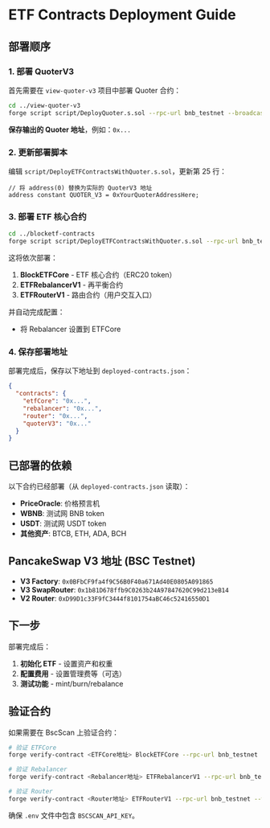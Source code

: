 # ETF Contracts Deployment Guide

## 部署顺序

### 1. 部署 QuoterV3

首先需要在 `view-quoter-v3` 项目中部署 Quoter 合约：

```bash
cd ../view-quoter-v3
forge script script/DeployQuoter.s.sol --rpc-url bnb_testnet --broadcast
```

**保存输出的 Quoter 地址**，例如：`0x...`

### 2. 更新部署脚本

编辑 `script/DeployETFContractsWithQuoter.s.sol`，更新第 25 行：

```solidity
// 将 address(0) 替换为实际的 QuoterV3 地址
address constant QUOTER_V3 = 0xYourQuoterAddressHere;
```

### 3. 部署 ETF 核心合约

```bash
cd ../blocketf-contracts
forge script script/DeployETFContractsWithQuoter.s.sol --rpc-url bnb_testnet --broadcast
```

这将依次部署：
1. **BlockETFCore** - ETF 核心合约（ERC20 token）
2. **ETFRebalancerV1** - 再平衡合约
3. **ETFRouterV1** - 路由合约（用户交互入口）

并自动完成配置：
- 将 Rebalancer 设置到 ETFCore

### 4. 保存部署地址

部署完成后，保存以下地址到 `deployed-contracts.json`：

```json
{
  "contracts": {
    "etfCore": "0x...",
    "rebalancer": "0x...",
    "router": "0x...",
    "quoterV3": "0x..."
  }
}
```

## 已部署的依赖

以下合约已经部署（从 `deployed-contracts.json` 读取）：

- **PriceOracle**: 价格预言机
- **WBNB**: 测试网 BNB token
- **USDT**: 测试网 USDT token
- **其他资产**: BTCB, ETH, ADA, BCH

## PancakeSwap V3 地址 (BSC Testnet)

- **V3 Factory**: `0x0BFbCF9fa4f9C56B0F40a671Ad40E0805A091865`
- **V3 SwapRouter**: `0x1b81D678ffb9C0263b24A97847620C99d213eB14`
- **V2 Router**: `0xD99D1c33F9fC3444f8101754aBC46c52416550D1`

## 下一步

部署完成后：

1. **初始化 ETF** - 设置资产和权重
2. **配置费用** - 设置管理费等（可选）
3. **测试功能** - mint/burn/rebalance

## 验证合约

如果需要在 BscScan 上验证合约：

```bash
# 验证 ETFCore
forge verify-contract <ETFCore地址> BlockETFCore --rpc-url bnb_testnet --watch

# 验证 Rebalancer
forge verify-contract <Rebalancer地址> ETFRebalancerV1 --rpc-url bnb_testnet --watch

# 验证 Router
forge verify-contract <Router地址> ETFRouterV1 --rpc-url bnb_testnet --watch
```

确保 `.env` 文件中包含 `BSCSCAN_API_KEY`。
